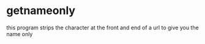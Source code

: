 # getnameonly
this program strips the character at the front and end of a url to give you the name only
